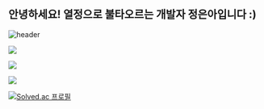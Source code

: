 ## 안녕하세요! 열정으로 불타오르는 개발자 정은아입니다 :)
![header](https://capsule-render.vercel.app/api?type=waving&color=0:FFFFFF,100:674b61&height=250&section=header&text=Euna%20Jung&fontSize=60)

<a href="https://hits.seeyoufarm.com"><img src="https://hits.seeyoufarm.com/api/count/incr/badge.svg?url=https%3A%2F%2Fgithub.com%2FeunaJung01&count_bg=%23674B61&title_bg=%23332A2A&icon=&icon_color=%23E7E7E7&title=hits&edge_flat=false"/></a>

<p>
  <a href="https://github.com/eunaJung01">
      <img align="center" src="https://github-readme-stats.vercel.app/api?username=eunaJung01&hide=false&hide_title=false&show_icons=false&include_all_commits=true&theme=nord" />
  </a>
</p>

<p>
  <a href="https://github.com/eunaJung01">
    <img align="center" src="https://github-readme-stats.vercel.app/api/top-langs/?username=eunaJung01&layout=compact&show_icons=true&show_owner=true&hide_title=false&theme=nord&hide=true" />
  </a>
</p>

[![Solved.ac
프로필](http://mazassumnida.wtf/api/v2/generate_badge?boj=christinejung10)](https://solved.ac/christinejung10)

